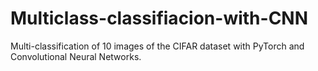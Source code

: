 # Multiclass-classifiacion-with-CNN
Multi-classification of 10 images of the CIFAR dataset with PyTorch and Convolutional Neural Networks.
